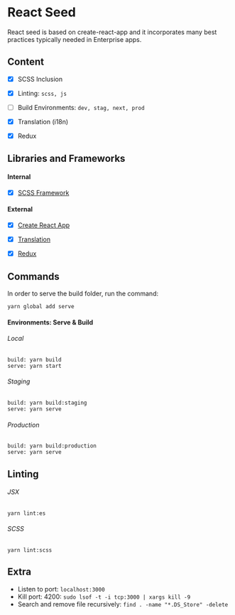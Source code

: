 # React Seed
React seed is based on create-react-app and it incorporates many best practices typically needed in Enterprise apps.


## Content
- [X] SCSS Inclusion
- [X] Linting: `scss, js`
- [ ] Build Environments: `dev, stag, next, prod`
- [X] Translation (i18n)
- [X] Redux


## Libraries and Frameworks
#### Internal
- [X] [SCSS Framework](https://github.com/imransilvake/SCSS-Framework)

#### External 
- [X] [Create React App](https://github.com/facebook/create-react-app)
- [X] [Translation](https://github.com/i18next/react-i18next)
- [X] [Redux](https://redux.js.org/)


## Commands
In order to serve the build folder, run the command:
```
yarn global add serve
```

#### Environments: Serve & Build
###### Local
```
build: yarn build
serve: yarn start
```

###### Staging
```
build: yarn build:staging
serve: yarn serve
```

###### Production
```
build: yarn build:production
serve: yarn serve
```


## Linting
###### JSX
```
yarn lint:es
```

###### SCSS
```
yarn lint:scss
```


## Extra
- Listen to port: `localhost:3000`
- Kill port: 4200: `sudo lsof -t -i tcp:3000 | xargs kill -9`
- Search and remove file recursively: `find . -name "*.DS_Store" -delete`
